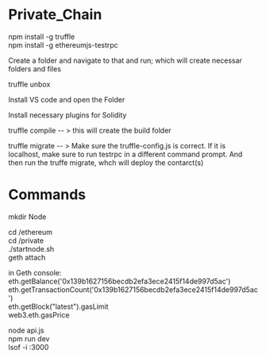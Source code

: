 # Private_Chain

npm install -g truffle  
npm install -g ethereumjs-testrpc  


Create a folder and navigate to that and run; which will create necessar folders and files  

truffle unbox  

Install VS code and open the Folder  

Install necessary plugins for Solidity  

truffle compile -- > this will create the build folder  

truffle migrate -- > Make sure the truffle-config.js is correct. If it is localhost, make sure to run testrpc in a different command prompt. And then run the truffe migrate, whch will deploy the contarct(s)

# Commands
mkdir Node  

cd /ethereum  
cd /private  
./startnode.sh  
geth attach  

in Geth console:  
eth.getBalance('0x139b1627156becdb2efa3ece2415f14de997d5ac')  
eth.getTransactionCount('0x139b1627156becdb2efa3ece2415f14de997d5ac')  
eth.getBlock("latest").gasLimit  
web3.eth.gasPrice  


node api.js  
npm run dev  
lsof -i :3000  
